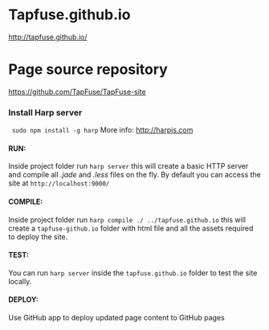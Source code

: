 Tapfuse.github.io
=================
http://tapfuse.github.io/



Page source repository
=======================================
https://github.com/TapFuse/TapFuse-site


### Install Harp server
` sudo npm install -g harp`
More info: http://harpjs.com

#### RUN:
Inside project folder run `harp server` this will create a basic HTTP server and compile all *.jade* and *.less* files on the fly. By default you can access the site at `http://localhost:9000/`

#### COMPILE:
Inside project folder run `harp compile ./ ../tapfuse.github.io` this will create a `tapfuse-github.io` folder with html file and all the assets required to deploy the site.

#### TEST:
You can run `harp server` inside the `tapfuse.github.io` folder to test the site locally.

#### DEPLOY:
Use GitHub app to deploy updated page content to GitHub pages
